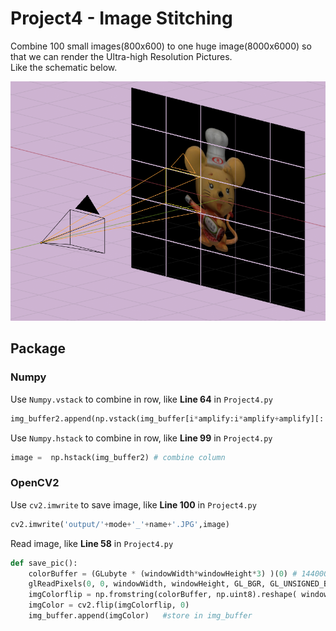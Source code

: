 # Project4 - Image Stitching

Combine 100 small images(800x600) to one huge image(8000x6000) so that we can render the Ultra-high Resolution Pictures.<br>
Like the schematic below.

<img src="image/project4.png" width=600><br>

## Package

### Numpy

Use `Numpy.vstack` to combine in row, 
like **Line 64** in  `Project4.py`
```python 
img_buffer2.append(np.vstack(img_buffer[i*amplify:i*amplify+amplify][::-1])) # combine row 
```

Use `Numpy.hstack` to combine in row, 
like **Line 99** in  `Project4.py`
```python 
image =  np.hstack(img_buffer2) # combine column
```

### OpenCV2


 Use `cv2.imwrite` to save image,
 like **Line 100** in `Project4.py`
 ```python 
cv2.imwrite('output/'+mode+'_'+name+'.JPG',image)  
```

Read image,
like **Line 58** in `Project4.py`
```python
def save_pic():
    colorBuffer = (GLubyte * (windowWidth*windowHeight*3) )(0) # 1440000 == 800*600*3
    glReadPixels(0, 0, windowWidth, windowHeight, GL_BGR, GL_UNSIGNED_BYTE, colorBuffer)
    imgColorflip = np.fromstring(colorBuffer, np.uint8).reshape( windowHeight, windowWidth, 3 )
    imgColor = cv2.flip(imgColorflip, 0) 
    img_buffer.append(imgColor)	  #store in img_buffer
```

